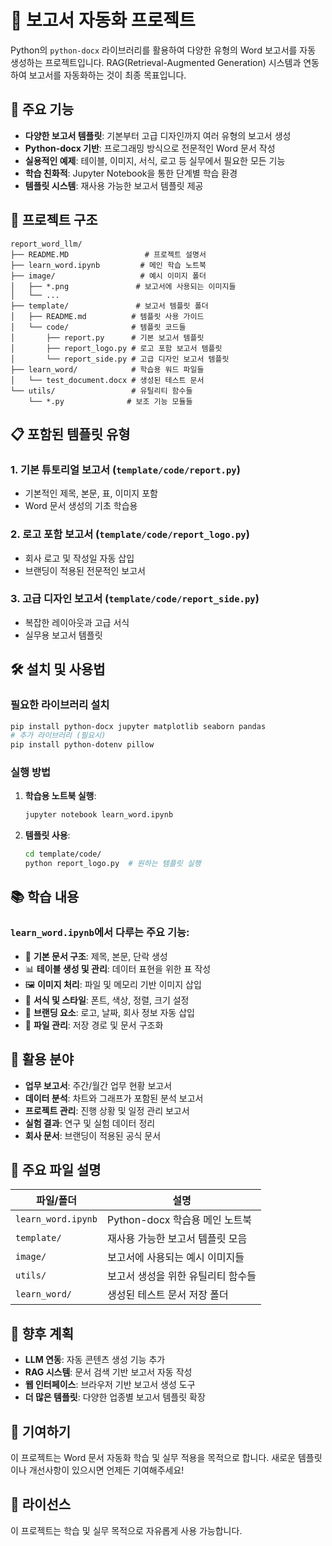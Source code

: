# 📄 보고서 자동화 프로젝트

Python의 `python-docx` 라이브러리를 활용하여 다양한 유형의 Word 보고서를 자동 생성하는 프로젝트입니다. RAG(Retrieval-Augmented Generation) 시스템과 연동하여 보고서를 자동화하는 것이 최종 목표입니다.

## 🚀 주요 기능

- **다양한 보고서 템플릿**: 기본부터 고급 디자인까지 여러 유형의 보고서 생성
- **Python-docx 기반**: 프로그래밍 방식으로 전문적인 Word 문서 작성
- **실용적인 예제**: 테이블, 이미지, 서식, 로고 등 실무에서 필요한 모든 기능
- **학습 친화적**: Jupyter Notebook을 통한 단계별 학습 환경
- **템플릿 시스템**: 재사용 가능한 보고서 템플릿 제공

## 📁 프로젝트 구조

```
report_word_llm/
├── README.MD                 # 프로젝트 설명서
├── learn_word.ipynb         # 메인 학습 노트북
├── image/                   # 예시 이미지 폴더
│   ├── *.png               # 보고서에 사용되는 이미지들
│   └── ...
├── template/               # 보고서 템플릿 폴더
│   ├── README.md          # 템플릿 사용 가이드
│   └── code/              # 템플릿 코드들
│       ├── report.py      # 기본 보고서 템플릿
│       ├── report_logo.py # 로고 포함 보고서 템플릿
│       └── report_side.py # 고급 디자인 보고서 템플릿
├── learn_word/            # 학습용 워드 파일들
│   └── test_document.docx # 생성된 테스트 문서
└── utils/                 # 유틸리티 함수들
    └── *.py              # 보조 기능 모듈들
```

## 📋 포함된 템플릿 유형

### 1. 기본 튜토리얼 보고서 (`template/code/report.py`)
- 기본적인 제목, 본문, 표, 이미지 포함
- Word 문서 생성의 기초 학습용

### 2. 로고 포함 보고서 (`template/code/report_logo.py`)
- 회사 로고 및 작성일 자동 삽입
- 브랜딩이 적용된 전문적인 보고서

### 3. 고급 디자인 보고서 (`template/code/report_side.py`)
- 복잡한 레이아웃과 고급 서식
- 실무용 보고서 템플릿

## 🛠️ 설치 및 사용법

### 필요한 라이브러리 설치

```bash
pip install python-docx jupyter matplotlib seaborn pandas
# 추가 라이브러리 (필요시)
pip install python-dotenv pillow
```

### 실행 방법

1. **학습용 노트북 실행**:
   ```bash
   jupyter notebook learn_word.ipynb
   ```

2. **템플릿 사용**:
   ```bash
   cd template/code/
   python report_logo.py  # 원하는 템플릿 실행
   ```

## 📚 학습 내용

### `learn_word.ipynb`에서 다루는 주요 기능:

- 📝 **기본 문서 구조**: 제목, 본문, 단락 생성
- 📊 **테이블 생성 및 관리**: 데이터 표현을 위한 표 작성
- 🖼️ **이미지 처리**: 파일 및 메모리 기반 이미지 삽입
- 🎨 **서식 및 스타일**: 폰트, 색상, 정렬, 크기 설정
- 🏢 **브랜딩 요소**: 로고, 날짜, 회사 정보 자동 삽입
- 💾 **파일 관리**: 저장 경로 및 문서 구조화

## 🎯 활용 분야

- **업무 보고서**: 주간/월간 업무 현황 보고서
- **데이터 분석**: 차트와 그래프가 포함된 분석 보고서
- **프로젝트 관리**: 진행 상황 및 일정 관리 보고서
- **실험 결과**: 연구 및 실험 데이터 정리
- **회사 문서**: 브랜딩이 적용된 공식 문서

## 🔗 주요 파일 설명

| 파일/폴더 | 설명 |
|-----------|------|
| `learn_word.ipynb` | Python-docx 학습용 메인 노트북 |
| `template/` | 재사용 가능한 보고서 템플릿 모음 |
| `image/` | 보고서에 사용되는 예시 이미지들 |
| `utils/` | 보고서 생성을 위한 유틸리티 함수들 |
| `learn_word/` | 생성된 테스트 문서 저장 폴더 |

## 🚀 향후 계획

- **LLM 연동**: 자동 콘텐츠 생성 기능 추가
- **RAG 시스템**: 문서 검색 기반 보고서 자동 작성
- **웹 인터페이스**: 브라우저 기반 보고서 생성 도구
- **더 많은 템플릿**: 다양한 업종별 보고서 템플릿 확장

## 🤝 기여하기

이 프로젝트는 Word 문서 자동화 학습 및 실무 적용을 목적으로 합니다. 새로운 템플릿이나 개선사항이 있으시면 언제든 기여해주세요!

## 📄 라이선스

이 프로젝트는 학습 및 실무 목적으로 자유롭게 사용 가능합니다.